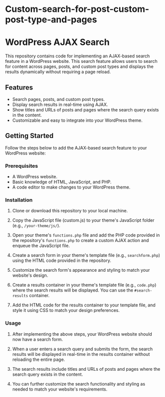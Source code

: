 # Custom-search-for-post-custom-post-type-and-pages
# WordPress AJAX Search

This repository contains code for implementing an AJAX-based search feature in a WordPress website. This search feature allows users to search for content across pages, posts, and custom post types and displays the results dynamically without requiring a page reload.

## Features

- Search pages, posts, and custom post types.
- Display search results in real-time using AJAX.
- Show titles and URLs of posts and pages where the search query exists in the content.
- Customizable and easy to integrate into your WordPress theme.

## Getting Started

Follow the steps below to add the AJAX-based search feature to your WordPress website:

### Prerequisites

- A WordPress website.
- Basic knowledge of HTML, JavaScript, and PHP.
- A code editor to make changes to your WordPress theme.

### Installation

1. Clone or download this repository to your local machine.

2. Copy the JavaScript file (custom.js) to your theme's JavaScript folder (e.g., `/your-theme/js/`).

3. Open your theme's `functions.php` file and add the PHP code provided in the repository's `functions.php` to create a custom AJAX action and enqueue the JavaScript file.

4. Create a search form in your theme's template file (e.g., `searchform.php`) using the HTML code provided in the repository.

5. Customize the search form's appearance and styling to match your website's design.

6. Create a results container in your theme's template file (e.g., `code.php`) where the search results will be displayed. You can use the `#search-results` container.

7. Add the HTML code for the results container to your template file, and style it using CSS to match your design preferences.

### Usage

1. After implementing the above steps, your WordPress website should now have a search form.

2. When a user enters a search query and submits the form, the search results will be displayed in real-time in the results container without reloading the entire page.

3. The search results include titles and URLs of posts and pages where the search query exists in the content.

4. You can further customize the search functionality and styling as needed to match your website's requirements.


